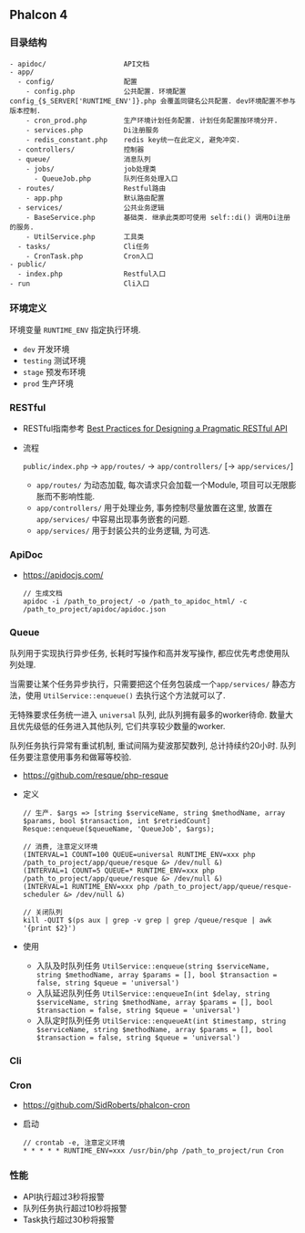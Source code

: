 ## Phalcon 4

### 目录结构

```
- apidoc/                   API文档
- app/
  - config/                 配置
    - config.php            公共配置. 环境配置 config_{$_SERVER['RUNTIME_ENV']}.php 会覆盖同键名公共配置. dev环境配置不参与版本控制.
    - cron_prod.php         生产环境计划任务配置. 计划任务配置按环境分开.
    - services.php          Di注册服务
    - redis_constant.php    redis key统一在此定义, 避免冲突. 
  - controllers/            控制器
  - queue/                  消息队列
    - jobs/                 job处理类
      - QueueJob.php        队列任务处理入口
  - routes/                 Restful路由
    - app.php               默认路由配置
  - services/               公共业务逻辑
    - BaseService.php       基础类. 继承此类即可使用 self::di() 调用Di注册的服务.
    - UtilService.php       工具类
  - tasks/                  Cli任务
    - CronTask.php          Cron入口
- public/
  - index.php               Restful入口
- run                       Cli入口
```

### 环境定义

  环境变量 `RUNTIME_ENV` 指定执行环境.
  
  - `dev`       开发环境
  - `testing`   测试环境
  - `stage`     预发布环境
  - `prod`      生产环境

### RESTful

- RESTful指南参考 <a href="https://www.vinaysahni.com/best-practices-for-a-pragmatic-restful-api" target="_blank">Best Practices for Designing a Pragmatic RESTful API</a>

- 流程
  
  `public/index.php` -> `app/routes/` -> `app/controllers/` [-> `app/services/`]
  
  - `app/routes/` 为动态加载, 每次请求只会加载一个Module, 项目可以无限膨胀而不影响性能.
  - `app/controllers/` 用于处理业务, 事务控制尽量放置在这里, 放置在 `app/services/` 中容易出现事务嵌套的问题.
  - `app/services/` 用于封装公共的业务逻辑, 为可选.

### ApiDoc

- https://apidocjs.com/

  ```
  // 生成文档
  apidoc -i /path_to_project/ -o /path_to_apidoc_html/ -c /path_to_project/apidoc/apidoc.json
  ```

### Queue

队列用于实现执行异步任务, 长耗时写操作和高并发写操作, 都应优先考虑使用队列处理.

当需要让某个任务异步执行，只需要把这个任务包装成一个`app/services/` 静态方法，使用 `UtilService::enqueue()` 去执行这个方法就可以了. 

无特殊要求任务统一进入 `universal` 队列, 此队列拥有最多的worker待命. 数量大且优先级低的任务进入其他队列, 它们共享较少数量的worker.

队列任务执行异常有重试机制, 重试间隔为斐波那契数列, 总计持续约20小时. 队列任务要注意使用事务和做幂等校验.

- https://github.com/resque/php-resque

- 定义

  ```
  // 生产. $args => [string $serviceName, string $methodName, array $params, bool $transaction, int $retriedCount]
  Resque::enqueue($queueName, 'QueueJob', $args);
  
  // 消费, 注意定义环境
  (INTERVAL=1 COUNT=100 QUEUE=universal RUNTIME_ENV=xxx php /path_to_project/app/queue/resque &> /dev/null &)
  (INTERVAL=1 COUNT=5 QUEUE=* RUNTIME_ENV=xxx php /path_to_project/app/queue/resque &> /dev/null &)
  (INTERVAL=1 RUNTIME_ENV=xxx php /path_to_project/app/queue/resque-scheduler &> /dev/null &)
  
  // 关闭队列
  kill -QUIT $(ps aux | grep -v grep | grep /queue/resque | awk '{print $2}')
  ```

- 使用

  - 入队及时队列任务 `UtilService::enqueue(string $serviceName, string $methodName, array $params = [], bool $transaction = false, string $queue = 'universal')`
  - 入队延迟队列任务 `UtilService::enqueueIn(int $delay, string $serviceName, string $methodName, array $params = [], bool $transaction = false, string $queue = 'universal')`
  - 入队定时队列任务 `UtilService::enqueueAt(int $timestamp, string $serviceName, string $methodName, array $params = [], bool $transaction = false, string $queue = 'universal')`

### Cli

### Cron

- https://github.com/SidRoberts/phalcon-cron

- 启动

  ```
  // crontab -e, 注意定义环境
  * * * * * RUNTIME_ENV=xxx /usr/bin/php /path_to_project/run Cron
  ```

### 性能

- API执行超过3秒将报警
- 队列任务执行超过10秒将报警
- Task执行超过30秒将报警
